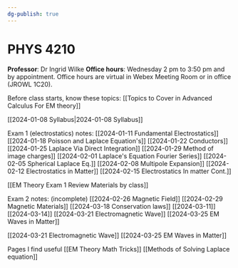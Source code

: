 ```yaml
---
dg-publish: true
---
```

# PHYS 4210
**Professor**: Dr Ingrid Wilke
**Office hours**: Wednesday 2 pm to 3:50 pm and by appointment. Office hours are virtual in Webex Meeting
Room or in office (JROWL 1C20).

Before class starts, know these topics:
[[Topics to Cover in Advanced Calculus For EM theory]]

[[2024-01-08 Syllabus|2024-01-08 Syllabus]]

Exam 1 (electrostatics) notes: 
[[2024-01-11 Fundamental Electrostatics]]
[[2024-01-18 Poisson and Laplace Equation's]]
[[2024-01-22 Conductors]]
[[2024-01-25 Laplace Via Direct Integration]]
[[2024-01-29 Method of image charges]]
[[2024-02-01 Laplace's Equation Fourier Series]]
[[2024-02-05 Spherical Laplace Eq.]]
[[2024-02-08 Multipole Expansion]]
[[2024-02-12 Electrostatics in Matter]]
[[2024-02-15 Electrostatics In matter Cont.]]

[[EM Theory Exam 1 Review Materials by class]]

Exam 2 notes: (incomplete)
[[2024-02-26 Magnetic Field]]
[[2024-02-29 Magnetic Materials]]
[[2024-03-18 Conservation laws]]
[[2024-03-11]]
[[2024-03-14]]
[[2024-03-21 Electromagnetic Wave]]
[[2024-03-25 EM Waves in Matter]]

[[2024-03-21 Electromagnetic Wave]]
[[2024-03-25 EM Waves in Matter]]


Pages I find useful
 [[EM Theory Math Tricks]]
 [[Methods of Solving Laplace equation]]
 


